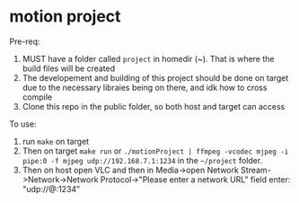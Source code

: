 # motion project

Pre-req:

1. MUST have a folder called `project` in homedir (~). That is where the build files will be created
2. The developement and building of this project should be done on target due to the necessary libraies being on there, and idk how to cross compile
3. Clone this repo in the public folder, so both host and target can access

To use:

1. run `make` on target
2. Then on target `make run` or `./motionProject | ffmpeg -vcodec mjpeg -i pipe:0 -f mjpeg udp://192.168.7.1:1234` in the `~/project` folder.
3. Then on host open VLC and then in Media->open Network Stream->Network->Network Protocol->"Please enter a
   network URL" field enter: "udp://@:1234"
